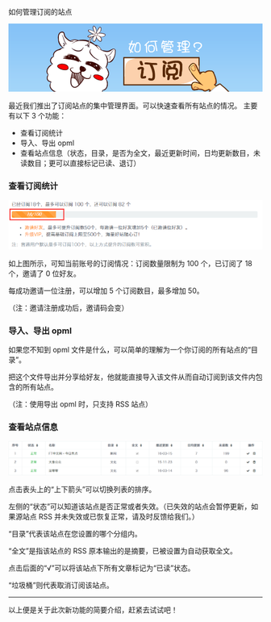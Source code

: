 如何管理订阅的站点

![Banner](/img/5/5-banner.png)

最近我们推出了订阅站点的集中管理界面。可以快速查看所有站点的情况。
主要有以下 3 个功能：

* 查看订阅统计
* 导入、导出 opml 
* 查看站点信息（状态，目录，是否为全文，最近更新时间，日均更新数目，未读数目；更可以直接标记已读、退订）


### 查看订阅统计

![订阅统计](/img/5/5-subs_num.png)

如上图所示，可知当前账号的订阅情况：订阅数量限制为 100 个，已订阅了 18 个，邀请了 0 位好友。

每成功邀请一位注册，可以增加 5 个订阅数目，最多增加 50。

（注：邀请注册成功后，邀请码会变）


### 导入、导出 opml

如果您不知到 opml 文件是什么，可以简单的理解为一个你订阅的所有站点的“目录”。

把这个文件导出并分享给好友，他就能直接导入该文件从而自动订阅到该文件内包含的所有站点。

（注：使用导出 opml 时，只支持 RSS 站点）

### 查看站点信息

![站点列表信息](/img/5/5-sub_list_info.png)

点击表头上的“上下箭头”可以切换列表的排序。

左侧的“状态”可以知道该站点是否正常或者失效。（已失效的站点会暂停更新，如果源站点 RSS 并未失效或已恢复正常，请及时反馈给我们。）

“目录”代表该站点在您设置的哪个分组内。

“全文”是指该站点的 RSS 原本输出的是摘要，已被设置为自动获取全文。

点击后面的“√”可以将该站点下所有文章标记为“已读”状态。

“垃圾桶”则代表取消订阅该站点。


---

以上便是关于此次新功能的简要介绍，赶紧去试试吧！